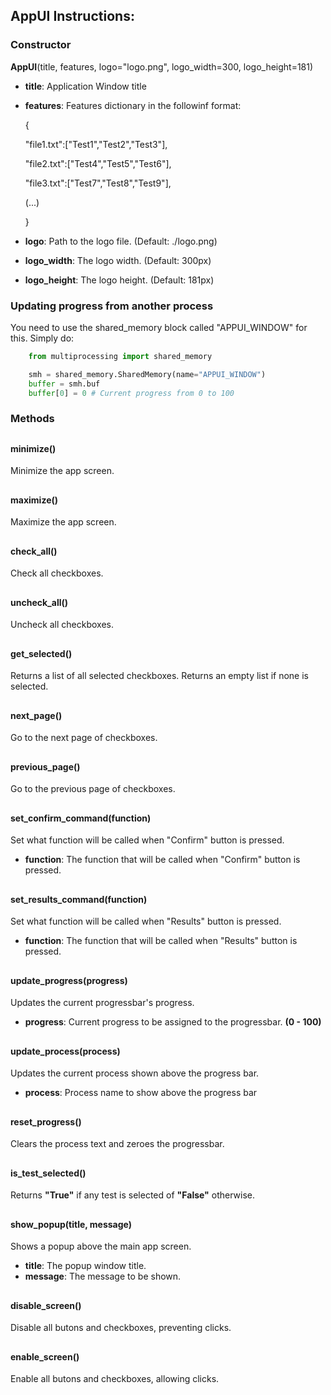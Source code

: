 

## AppUI Instructions:

  ### Constructor
**AppUI**(title, features, logo="logo.png", logo_width=300, logo_height=181)

- **title**: Application Window title

- **features**: Features dictionary in the followinf format:

    {

	"file1.txt":["Test1","Test2","Test3"],

	"file2.txt":["Test4","Test5","Test6"],

	"file3.txt":["Test7","Test8","Test9"],

	(...)

	}

- **logo**: Path to the logo file. (Default: ./logo.png)

- **logo_width**: The logo width. (Default: 300px)

- **logo_height**: The logo height. (Default: 181px)

### Updating progress from another process
You need to use the shared_memory block called "APPUI_WINDOW" for this.
Simply do:
```python
	from multiprocessing import shared_memory

	smh = shared_memory.SharedMemory(name="APPUI_WINDOW")
	buffer = smh.buf
	buffer[0] = 0 # Current progress from 0 to 100
```


### Methods

##
#### minimize()

Minimize the app screen.
##

#### maximize()
Maximize the app screen.
##

#### check_all()
Check all checkboxes.
##

#### uncheck_all()
Uncheck all checkboxes.
##

#### get_selected()
Returns a list of all selected checkboxes. Returns an empty list if none is selected.
##

#### next_page()
Go to the next page of checkboxes.
##

#### previous_page()
Go to the previous page of checkboxes.
##

#### set_confirm_command(function)
Set what function will be called when "Confirm" button is pressed.
 - **function**: The function that will be called when "Confirm" button is pressed.
##

#### set_results_command(function)
Set what function will be called when "Results" button is pressed.
 - **function**: The function that will be called when "Results" button is pressed.
##

#### update_progress(progress)
Updates the current progressbar's progress.
 - **progress**: Current progress to be assigned to the progressbar. **(0 - 100)**
##

#### update_process(process)
Updates the current process shown above the progress bar.
 - **process**: Process name to show above the progress bar
##

#### reset_progress()
Clears the process text and zeroes the progressbar.
##

#### is_test_selected()
Returns **"True"** if any test is selected of **"False"** otherwise.
##

#### show_popup(title, message)
Shows a popup above the main app screen.
 - **title**: The popup window title.
 - **message**: The message to be shown.
##

#### disable_screen()
Disable all butons and checkboxes, preventing clicks.
##


#### enable_screen()
Enable all butons and checkboxes, allowing clicks.


